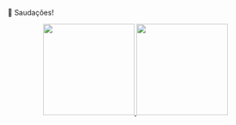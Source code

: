  👋 Saudações!

<div align="center">
  <a href="https://github.com/wilsonzanetti">
  <img height="180em" src="https://github-readme-stats.vercel.app/api?username=wilsonzanetti&show_icons=true&theme=snow&include_all_commits=true&count_private=true"/>
  <img height="180em" src="https://github-readme-stats.vercel.app/api/top-langs/?username=wilsonzanetti&layout=compact&langs_count=7&theme=snow"/>
</div>
